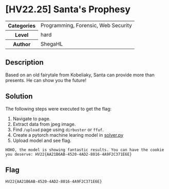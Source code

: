 # [HV22.25] Santa's Prophesy

<table>
  <tr>
    <th>Categories</th>
    <td>Programming, Forensic, Web Security</td>
  </tr>
  <tr>
    <th>Level</th>
    <td>hard</td>
  </tr>
  <tr>
    <th>Author</th>
    <td>ShegaHL</td>
  </tr>
</table>

## Description
Based on an old fairytale from Kobeliaky, Santa can provide more than presents. He can show you the future!

## Solution
The following steps were executed to get the flag:
1. Navigate to page.
2. Extract data from jpeg image.
3. Find `/upload` page using `dirbuster` or `ffuf`.
4. Create a pytorch machine learing model in [solver.py](./dec25-solver.py)
5. Upload model and see flag.

```
HOHO, the model is showing fantastic results. You can have the cookie you deserve: HV22{AA21B6AB-4520-4AD2-8016-4A9F2C371E6E}
```

## Flag
```
HV22{AA21B6AB-4520-4AD2-8016-4A9F2C371E6E}
```
